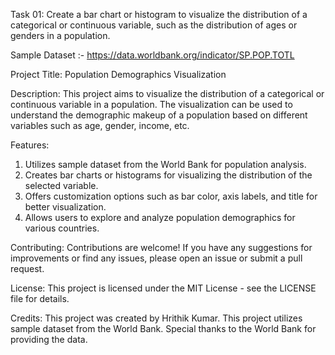 Task 01: Create a bar chart or histogram to visualize the distribution of a categorical or continuous variable, such as the distribution of ages or genders in a population.

Sample Dataset :- https://data.worldbank.org/indicator/SP.POP.TOTL

Project Title: Population Demographics Visualization

Description: This project aims to visualize the distribution of a categorical or continuous variable in a population. The visualization can be used to understand the demographic makeup of a population based on different variables such as age, gender, income, etc.

Features:
1. Utilizes sample dataset from the World Bank for population analysis.
2. Creates bar charts or histograms for visualizing the distribution of the selected variable.
3. Offers customization options such as bar color, axis labels, and title for better visualization.
4. Allows users to explore and analyze population demographics for various countries.

Contributing: Contributions are welcome! If you have any suggestions for improvements or find any issues, please open an issue or submit a pull request.

License: This project is licensed under the MIT License - see the LICENSE file for details.

Credits: This project was created by Hrithik Kumar. This project utilizes sample dataset from the World Bank. Special thanks to the World Bank for providing the data.
